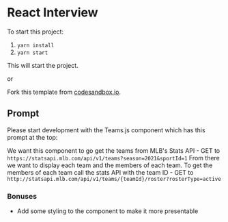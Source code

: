 # React Interview

To start this project:

1. `yarn install`
2. `yarn start`

This will start the project.

or

Fork this template from [codesandbox.io](https://codesandbox.io/s/react-interview-j63bl).

## Prompt

Please start development with the Teams.js component which has this prompt at the top:

We want this component to go get the teams from MLB's Stats API - GET to `https://statsapi.mlb.com/api/v1/teams?season=2021&sportId=1`
From there we want to display each team and the members of each team. To get the members of each team call the stats API with the team ID -
GET to `http://statsapi.mlb.com/api/v1/teams/{teamId}/roster?rosterType=active`

### Bonuses

- Add some styling to the component to make it more presentable
